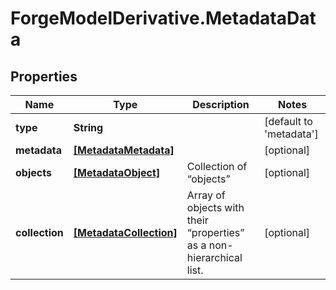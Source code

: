 # ForgeModelDerivative.MetadataData

## Properties
Name | Type | Description | Notes
------------ | ------------- | ------------- | -------------
**type** | **String** |  | [default to &#39;metadata&#39;]
**metadata** | [**[MetadataMetadata]**](MetadataMetadata.md) |  | [optional] 
**objects** | [**[MetadataObject]**](MetadataObject.md) | Collection of “objects” | [optional] 
**collection** | [**[MetadataCollection]**](MetadataCollection.md) | Array of objects with their “properties” as a non-hierarchical list. | [optional] 


